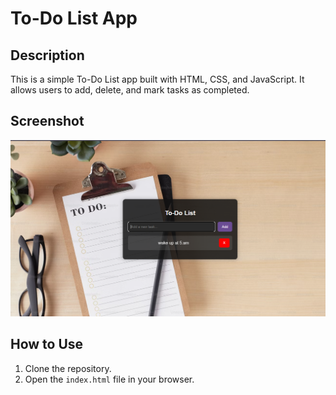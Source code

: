 # To-Do List App

## Description
This is a simple To-Do List app built with HTML, CSS, and JavaScript. It allows users to add, delete, and mark tasks as completed.

## Screenshot
![To-Do List](image/todolist.png)
 
## How to Use
1. Clone the repository.
2. Open the `index.html` file in your browser.
